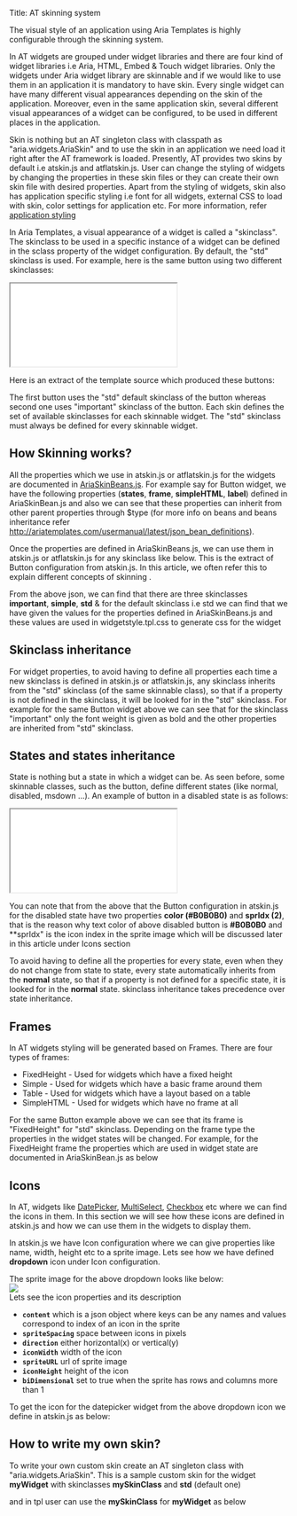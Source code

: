 Title: AT skinning system



The visual style of an application using Aria Templates is highly configurable through the skinning system.

In AT widgets are grouped under widget libraries and there are four kind of widget libraries i.e Aria, HTML, Embed & Touch widget libraries.
Only the widgets under Aria widget library are skinnable and if we would like to use them in an application it is mandatory to have skin.
Every single widget can have many different visual appearances depending on the skin of the application.
Moreover, even in the same application skin, several different visual appearances of a widget can be configured, to be used in different places in the application.

Skin is nothing but an AT singleton class with classpath as "aria.widgets.AriaSkin" and to use the skin in an application we need load it right after the AT framework is loaded.
Presently, AT provides two skins by default i.e atskin.js and atflatskin.js. User can change the styling of widgets by changing the properties in these skin files or they can
create their own skin file with desired properties. Apart from the styling of widgets, skin also has application specific styling i.e font for all widgets, external CSS to load
with skin, color settings for application etc. For more information, refer [application styling](http://www.ariatemplates.com/aria/guide/apps/apidocs/#aria.widgets.AriaSkinBeans:PageGeneralCfg)

In Aria Templates, a visual appearance of a widget is called a "skinclass". The skinclass to be used in a specific instance of a widget can be defined in the sclass property
 of the widget configuration. By default, the "std" skinclass is used.
For example, here is the same button using two different skinclasses:
<iframe class='samples' src='%SNIPPETS_SERVER_URL%/samples/github.com/ariatemplates/documentation-code/samples/widgets/button/skinning/' ></iframe>

Here is an extract of the template source which produced these buttons:
<script src='%SNIPPETS_SERVER_URL%/snippets/github.com/ariatemplates/documentation-code/snippets/core/skinning/Snippet.tpl?tag=wgtButtonSkin&lang=at&outdent=true'></script>

The first button uses the "std" default skinclass of the button whereas second one uses "important" skinclass of the button. Each skin defines the set of available skinclasses for each skinnable widget. The "std" skinclass must always be defined for every skinnable widget.


## How Skinning works?

All the properties which we use in atskin.js or atflatskin.js for the widgets are documented in [AriaSkinBeans.js](http://www.ariatemplates.com/aria/guide/apps/apidocs/#aria.widgets.AriaSkinBeans).
For example say for Button widget, we have the following properties (**states**, **frame**, **simpleHTML**, **label**) defined in AriaSkinBean.js and also we can see that these properties can inherit from other parent properties through $type (for more info on beans and beans inheritance refer http://ariatemplates.com/usermanual/latest/json_bean_definitions).

<script src='%SNIPPETS_SERVER_URL%/snippets/github.com/ariatemplates/documentation-code/snippets/core/skinning/AriaSkinBeanButton.js?noheader=true&tag=ButtonCfg&lang=javascript&outdent=true' defer></script>
Once the properties are defined in AriaSkinBeans.js, we can use them in atskin.js or atflatskin.js for any skinclass like below. This is the extract of Button configuration from atskin.js.
In this article, we often refer this to explain different concepts of skinning .

<script src='%SNIPPETS_SERVER_URL%/snippets/github.com/ariatemplates/documentation-code/snippets/core/skinning/AtSkinButton.js?tag=ButtonSkin&lang=javascript&outdent=true' defer></script>

From the above json, we can find that there are three skinclasses **important**, **simple**, **std** & for the default skinclass i.e std we can find that we have given the values for the properties defined in AriaSkinBeans.js and these values are used in widgetstyle.tpl.css to generate css for the widget


## Skinclass inheritance

For widget properties, to avoid having to define all properties each time a new skinclass is defined in atskin.js or atflatskin.js, any skinclass inherits from the "std" skinclass (of the same skinnable class), so that if a property is not defined in the skinclass, it will be looked for in the "std" skinclass.
For example for the same Button widget above we can see that for the skinclass "important" only the font weight is given as bold and the other properties are inherited from "std" skinclass.

## States and states inheritance

State is nothing but a state in which a widget can be. As seen before, some skinnable classes, such as the button, define different states (like normal, disabled, msdown ...).
An example of button in a disabled state is as follows:

<iframe class='samples' src='%SNIPPETS_SERVER_URL%/samples/github.com/ariatemplates/documentation-code/samples/widgets/button/skinning/disabled/' ></iframe>

You can note that from the above  that the Button configuration in atskin.js for the disabled state have two properties **color (#B0B0B0)** and **sprIdx (2)**, that is the reason why text color of
above disabled button is **#B0B0B0** and **sprIdx" is the icon index in the sprite image which will be discussed later in this article under Icons section

To avoid having to define all the properties for every state, even when they do not change from state to state, every state automatically inherits from the **normal** state,
so that if a property is not defined for a specific state, it is looked for in the **normal** state.
skinclass inheritance takes precedence over state inheritance.

## Frames

In AT widgets styling will be generated based on Frames. There are four types of frames:

* FixedHeight - Used for widgets which have a fixed height
* Simple - Used for widgets which have a basic frame around them
* Table - Used for widgets which have a layout based on a table
* SimpleHTML - Used for widgets which have no frame at all

For the same Button example above we can see that its frame is "FixedHeight" for "std" skinclass. Depending on the frame type the properties in the widget states will be changed.
For example, for the FixedHeight frame the properties which are used in widget state are documented in AriaSkinBean.js as below

<script src='%SNIPPETS_SERVER_URL%/snippets/github.com/ariatemplates/documentation-code/snippets/core/skinning/AriaSkinBeanButton.js?noheader=true&tag=FixedHeigtFrameStateCfg&lang=javascript&outdent=true' defer></script>

## Icons

In AT, widgets like [DatePicker](http://snippets.ariatemplates.com/samples/github.com/ariatemplates/documentation-code/tree/master/samples/widgets/datepicker/reference),
 [MultiSelect](http://snippets.ariatemplates.com/samples/github.com/ariatemplates/documentation-code/tree/master/samples/widgets/multiselect), [Checkbox](http://snippets.ariatemplates.com/samples/github.com/ariatemplates/documentation-code/tree/master/samples/widgets/checkbox/binding) etc where we can find the icons in them. In this section we will see how these icons are defined in atskin.js and
how we can use them in the widgets to display them.

In atskin.js we have Icon configuration where we can give properties like name, width, height etc to a sprite image. Lets see how we have defined **dropdown** icon under Icon
configuration.
<script src='%SNIPPETS_SERVER_URL%/snippets/github.com/ariatemplates/documentation-code/snippets/core/skinning/AtSkinIcon.js?tag=DropdownIcon&lang=javascript&outdent=true' defer></script>

The sprite image for the above dropdown looks like below:
<br/>
<img src='https://raw.githubusercontent.com/ariatemplates/ariatemplates/master/src/aria/css/atskin/imgs/dropdownbtns.gif' />
<br/>
Lets see the icon properties and its description
* **`content`** which is a json object where keys can be any names and values correspond to index of an icon in the sprite
* **`spriteSpacing`** space between icons in pixels
* **`direction`** either horizontal(x) or vertical(y)
* **`iconWidth`** width of the icon
* **`spriteURL`** url of sprite image
* **`iconHeight`** height of the icon
* **`biDimensional`** set to true when the sprite has rows and columns more than 1


To get the icon for the datepicker widget from the above dropdown icon we define in atskin.js as below:
<script src='%SNIPPETS_SERVER_URL%/snippets/github.com/ariatemplates/documentation-code/snippets/core/skinning/AtSkinIcon.js?tag=DatePickerIcon&lang=javascript&outdent=true' defer></script>


## How to write my own skin?

To write your own custom skin create an AT singleton class with "aria.widgets.AriaSkin".
This is a sample custom skin for the widget **myWidget** with skinclasses **mySkinClass** and **std** (default one)

<script src='%SNIPPETS_SERVER_URL%/snippets/github.com/ariatemplates/documentation-code/snippets/core/skinning/AtSkinGeneric.js?noheader=true&tag=GenericWidgetSkin&lang=javascript&outdent=true' defer></script>

and in tpl user can use the **mySkinClass** for **myWidget** as below
<script src='%SNIPPETS_SERVER_URL%/snippets/github.com/ariatemplates/documentation-code/snippets/core/skinning/Snippet.tpl?tag=wgtMyWidgetSkin&lang=at&outdent=true'></script>